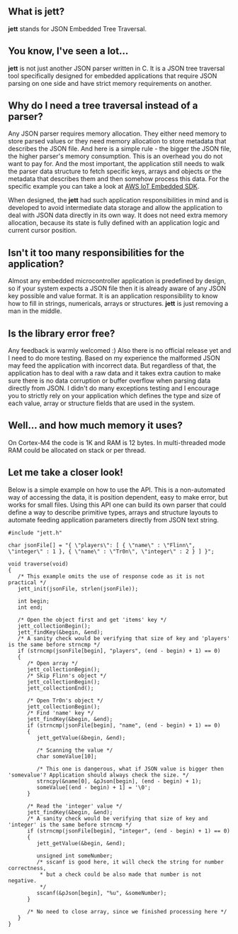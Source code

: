 ## What is jett?
**jett** stands for JSON Embedded Tree Traversal.

## You know, I've seen a lot...
**jett** is not just another JSON parser written in C. It is a JSON tree traversal tool specifically designed for embedded applications that require JSON parsing on one side and have strict memory requirements on another.

## Why do I need a tree traversal instead of a parser?
Any JSON parser requires memory allocation. They either need memory to store parsed values or they need memory allocation to store metadata that describes the JSON file. And here is a simple rule - the bigger the JSON file, the higher parser's memory consumption. This is an overhead you do not want to pay for. And the most important, the application still needs to walk the parser data structure to fetch specific keys, arrays and objects or the metadata that describes them and then somehow process this data. For the specific example you can take a look at [AWS IoT Embedded SDK](https://github.com/aws/aws-iot-device-sdk-embedded-C/tree/v2.1.1).

When designed, the **jett** had such application responsibilities in mind and is developed to avoid intermediate data storage and allow the application to deal with JSON data directly in its own way. It does not need extra memory allocation, because its state is fully defined with an application logic and current cursor position.

## Isn't it too many responsibilities for the application?
Almost any embedded microcontroller application is predefined by design, so if your system expects a JSON file then it is already aware of any JSON key possible and value format. It is an application responsibility to know how to fill in strings, numericals, arrays or structures. **jett** is just removing a man in the middle.

## Is the library error free?
Any feedback is warmly welcomed :) Also there is no official release yet and I need to do more testing.
Based on my experience the malformed JSON may feed the application with incorrect data. But regardless of that, the application has to deal with a raw data and it takes extra caution to make sure there is no data corruption or buffer overflow when parsing data directly from JSON. I didn't do many exceptions testing and I encourage you to strictly rely on your application which defines the type and size of each value, array or structure fields that are used in the system.

## Well... and how much memory it uses?
On Cortex-M4 the code is 1K and RAM is 12 bytes. In multi-threaded mode RAM could be allocated on stack or per thread.

## Let me take a closer look!
Below is a simple example on how to use the API. This is a non-automated way of accessing the data, it is position dependent, easy to make error, but works for small files.
Using this API one can build its own parser that could define a way to describe primitive types, arrays and structure layouts to automate feeding application parameters directly from JSON text string.

```
#include "jett.h"

char jsonFile[] = "{ \"players\": [ { \"name\" : \"Flinn\", \"integer\" : 1 }, { \"name\" : \"Tr0n\", \"integer\" : 2 } ] }";

void traverse(void)
{
   /* This example omits the use of response code as it is not practical */
   jett_init(jsonFile, strlen(jsonFile));

   int begin;
   int end;

   /* Open the object first and get 'items' key */
   jett_collectionBegin();
   jett_findKey(&begin, &end);
   /* A sanity check would be verifying that size of key and 'players' is the same before strncmp */
   if (strncmp(jsonFile[begin], "players", (end - begin) + 1) == 0)
   {
      /* Open array */
      jett_collectionBegin();
      /* Skip Flinn's object */
      jett_collectionBegin(); 
      jett_collectionEnd();

      /* Open Tr0n's object */
      jett_collectionBegin();
      /* Find 'name' key */
      jett_findKey(&begin, &end);
      if (strncmp(jsonFile[begin], "name", (end - begin) + 1) == 0)
      {
         jett_getValue(&begin, &end);

         /* Scanning the value */
         char someValue[10];

         /* This one is dangerous, what if JSON value is bigger then 'somevalue'? Application should always check the size. */
         strncpy(&name[0], &pJson[begin], (end - begin) + 1);
         someValue[(end - begin) + 1] = '\0';
      }
      
      /* Read the 'integer' value */
      jett_findKey(&begin, &end);
      /* A sanity check would be verifying that size of key and 'integer' is the same before strncmp */
      if (strncmp(jsonFile[begin], "integer", (end - begin) + 1) == 0)
      {
         jett_getValue(&begin, &end);
         
         unsigned int someNumber;
         /* sscanf is good here, it will check the string for number correctness, 
          * but a check could be also made that number is not negative.
          */
         sscanf(&pJson[begin], "%u", &someNumber);
      }
      
      /* No need to close array, since we finished processing here */
   }
}
```
